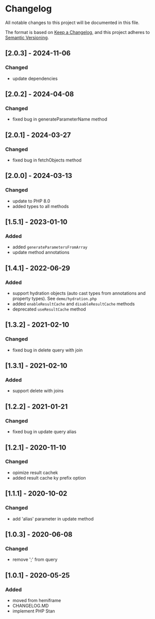 # Changelog

All notable changes to this project will be documented in this file.

The format is based on [Keep a Changelog](https://keepachangelog.com/en/1.0.0/),
and this project adheres to [Semantic Versioning](https://semver.org/spec/v2.0.0.html).

## [2.0.3] - 2024-11-06

### Changed

- update dependencies

## [2.0.2] - 2024-04-08

### Changed

- fixed bug in generateParameterName method

## [2.0.1] - 2024-03-27

### Changed

- fixed bug in fetchObjects method

## [2.0.0] - 2024-03-13

### Changed

- update to PHP 8.0
- added types to all methods

## [1.5.1] - 2023-01-10

### Added

- added `generateParametersFromArray`
- update method annotations

## [1.4.1] - 2022-06-29

### Added

- support hydration objects (auto cast types from annotations and property types). See `demo/hydration.php`
- added `enableResultCache` and `disableResultCache` methods
- deprecated `useResultCache` method

## [1.3.2] - 2021-02-10

### Changed

- fixed bug in delete query with join

## [1.3.1] - 2021-02-10

### Added

- support delete with joins

## [1.2.2] - 2021-01-21

### Changed

- fixed bug in update query alias

## [1.2.1] - 2020-11-10

### Changed

- opimize result cachek
- added result cache ky prefix option

## [1.1.1] - 2020-10-02

### Changed

- add 'alias' parameter in update method

## [1.0.3] - 2020-06-08

### Changed

- remove ';' from query

## [1.0.1] - 2020-05-25

### Added

- moved from hemiframe
- CHANGELOG.MD
- implement PHP Stan
